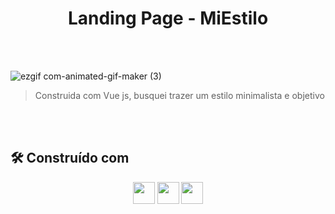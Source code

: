 <h1 align='center'>Landing Page - MiEstilo</h1>

<br/>
<br/>

![ezgif com-animated-gif-maker (3)](https://github.com/miquelven/Mi-Restaurant/assets/67767211/84cc6694-6eb7-4531-acd9-b68cd5cd7219)


>  Construida com Vue js, busquei trazer um estilo minimalista e objetivo


<br/>
<br/>

## 🛠️ Construído com
 
<div align='center'>
  

<img src='https://img.shields.io/badge/-Vuejs-0D1117?style=for-the-badge&logo=vuedotjs&labelColor=0D1117' height='35' />
<img src='https://img.shields.io/badge/-JavaScript-0D1117?style=for-the-badge&logo=javascript&labelColor=0D1117&textColor=0D1117' height='35' />
<img src='https://img.shields.io/badge/-Tailwindcss-0D1117?style=for-the-badge&logo=tailwindcss&textColor=0D1117' height='35' />

</div>

